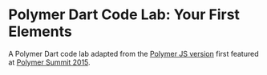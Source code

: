 # Polymer Dart Code Lab: Your First Elements

A Polymer Dart code lab adapted from the [Polymer JS version](http://www.code-labs.io/codelabs/polymer-first-elements/) first featured at [Polymer Summit 2015](https://www.polymer-project.org/summit).
